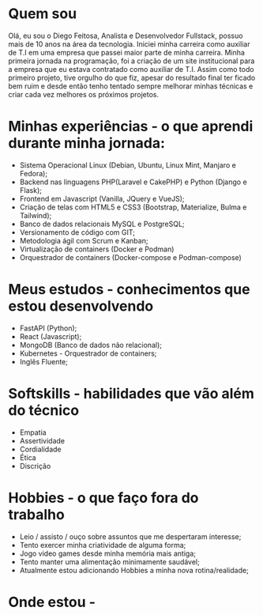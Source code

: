 # Quem sou
Olá, eu sou o Diego Feitosa, Analista e Desenvolvedor Fullstack, 
possuo mais de 10 anos na área da tecnologia. Iniciei minha carreira como auxiliar de T.I em uma empresa que passei maior parte de minha carreira.
Minha primeira jornada na programação, foi a criação de um site institucional para a empresa que eu estava contratado como auxiliar de T.I.
Assim como todo primeiro projeto, tive orgulho do que fiz, apesar do resultado final ter ficado bem ruim e 
desde então tenho tentado sempre melhorar minhas técnicas e criar cada vez melhores os próximos projetos.

# Minhas experiências - o que aprendi durante minha jornada:
- Sistema Operacional Linux (Debian, Ubuntu, Linux Mint, Manjaro e Fedora);
- Backend nas linguagens PHP(Laravel e CakePHP) e Python (Django e Flask);
- Frontend em Javascript (Vanilla, JQuery e VueJS);
- Criação de telas com HTML5 e CSS3 (Bootstrap, Materialize, Bulma e Tailwind);
- Banco de dados relacionais MySQL e PostgreSQL;
- Versionamento de código com GIT;
- Metodologia ágil com Scrum e Kanban;
- Virtualização de containers (Docker e Podman)
- Orquestrador de containers (Docker-compose e Podman-compose)

# Meus estudos - conhecimentos que estou desenvolvendo
- FastAPI (Python);
- React (Javascript);
- MongoDB (Banco de dados não relacional);
- Kubernetes - Orquestrador de containers;
- Inglês Fluente;

# Softskills - habilidades que vão além do técnico
- Empatia
- Assertividade
- Cordialidade
- Ética
- Discrição

# Hobbies - o que faço fora do trabalho
- Leio / assisto / ouço sobre assuntos que me despertaram interesse;
- Tento exercer minha criatividade de alguma forma;
- Jogo video games desde minha memória mais antiga;
- Tento manter uma alimentação minimamente saudável;
- Atualmente estou adicionando Hobbies a minha nova rotina/realidade;

# Onde estou - 
